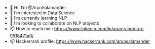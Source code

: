 - 👋 Hi, I’m @ArunSalamander
- 👀 I’m interested in Data Science 
- 🌱 I’m currently learning NLP
- 💞️ I’m looking to collaborate on NLP projects
- 📫 How to reach me : https://www.linkedin.com/in/arun-vinodia-r-9518471a0/
- 📫 Hackerrank profile: https://www.hackerrank.com/arunsalamander

<!---
ArunSalamander/ArunSalamander is a ✨ special ✨ repository because its `README.md` (this file) appears on your GitHub profile.
You can click the Preview link to take a look at your changes.
--->
